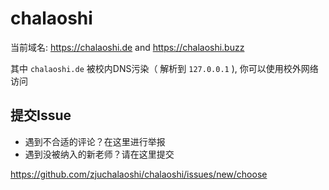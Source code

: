 # chalaoshi

当前域名: https://chalaoshi.de and https://chalaoshi.buzz

其中 `chalaoshi.de` 被校内DNS污染（ 解析到 `127.0.0.1` ), 你可以使用校外网络访问

## 提交Issue

- 遇到不合适的评论？在这里进行举报
- 遇到没被纳入的新老师？请在这里提交
  
https://github.com/zjuchalaoshi/chalaoshi/issues/new/choose
